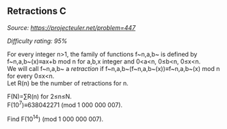 Retractions C
-------------

*Source: https://projecteuler.net/problem=447*


*Difficulty rating: 95%*

For every integer n\>1, the family of functions f~n,a,b~ is defined by
f~n,a,b~(x)≡ax+b mod n for a,b,x integer and 0\<a\<n, 0≤b\<n, 0≤x\<n.\
 We will call f~n,a,b~ a *retraction* if
f~n,a,b~(f~n,a,b~(x))≡f~n,a,b~(x) mod n for every 0≤x\<n.\
 Let R(n) be the number of retractions for n.

F(N)=∑R(n) for 2≤n≤N.\
 F(10<sup>7</sup>)≡638042271 (mod 1 000 000 007).

Find F(10<sup>14</sup>) (mod 1 000 000 007).
